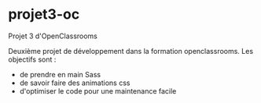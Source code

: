 # projet3-oc
Projet 3 d'OpenClassrooms

Deuxième projet de développement dans la formation openclassrooms. Les objectifs sont : 

- de prendre en main Sass
- de savoir faire des animations css 
- d'optimiser le code pour une maintenance facile

